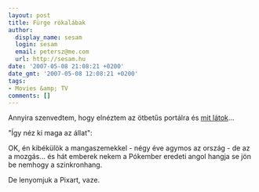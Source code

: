 ```yaml
---
layout: post
title: Fürge rókalábak
author:
  display_name: sesam
  login: sesam
  email: petersz@me.com
  url: http://sesam.hu
date: '2007-05-08 21:08:21 +0200'
date_gmt: '2007-05-08 12:08:21 +0200'
tags:
- Movies &amp; TV
comments: []
---
```


Annyira szenvedtem, hogy elnéztem az ötbetűs portálra és [mit látok](http://index.hu/kultur/cinematrix/ccikkek/kisvuk0506)...

"Így néz ki maga az állat":  


OK, én kibékülök a mangaszemekkel - négy éve agymos az ország - de az a mozgás... és hát emberek nekem a Pókember eredeti angol hangja se jön be nemhogy a szinkronhang.

De lenyomjuk a Pixart, vaze.
